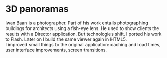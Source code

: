 <!--
  slug: 3d-panoramas
  type: fortpolio
  excerpt: User interface design and front-end Flash ActionScript 3 development for an application that links 3-dimensional panoramic views for architectural photography.
  excerptNl: Ontwerp van gebruikers interface en front-end Flash ActionScript 3 ontwikkeling voor een toepassing die driedimensionale panoramische weergaven koppelt voor architectuur fotografie.
  categories: 3D, UX
  tags: 3D, Perlin Noise, XML, XSLT, ActionScript
  clients: Iwan Baan
  collaboration: 
  prizes: 
  thumbnail: pano3.jpg
  image: pano3.jpg
  images: pano0.jpg, pano1.jpg, pano2.jpg, pano3.jpg, pano4.jpg
  inCv: true
  inPortfolio: true
  dateFrom: 2009-03-01
  dateTo: 2009-06-01
-->

# 3D panoramas

<p>Iwan Baan is a photographer. Part of his work entails photographing buildings for architects using a fish-eye lens. He used to show clients the results with a Director application. But technologies shift. I ported his work to Flash. Later on I build the same viewer again in HTML5.<br />
I improved small things to the original application: caching and load times, user interface improvements, screen transitions.</p>
